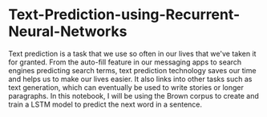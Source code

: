 # Text-Prediction-using-Recurrent-Neural-Networks
Text prediction is a task that we use so often in our lives that we've taken it for granted. From the auto-fill feature in our messaging apps to search engines predicting search terms, text prediction technology saves our time and helps us to make our lives easier. It also links into other tasks such as text generation, which can eventually be used to write stories or longer paragraphs.  In this notebook, I will be using the Brown corpus to create and train a LSTM model to predict the next word in a sentence.
